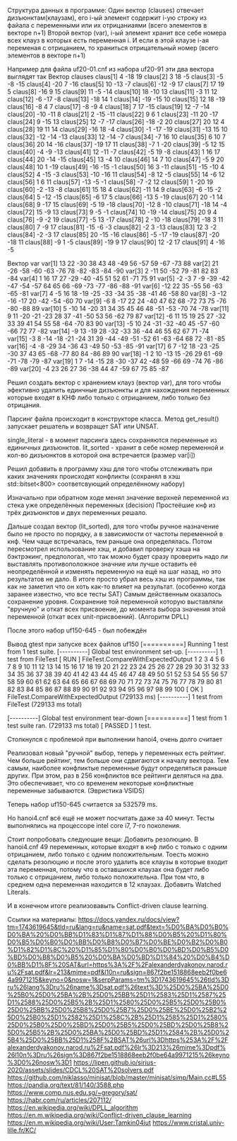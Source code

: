 Структура данных в программе:
Один вектор (clauses) отвечает дизъюнктам(клаузам), его i-ый элемент содержит i-ую строку из файала с переменными или их отрицаниаями (всего элементов в векторе n+1)
Второй вектор (var), i-ый элемент хранит все себе номера всех клауз в которых есть переменная i. И если в этой клаузе i-ая переменая с отрицанием, то храниться отрицательный номер (всего элементов в векторе n+1)

Например для файла uf20-01.cnf из набора uf20-91 эти два вектора выглядят так
Вектор clauses
claus[1]   4 -18 19 
claus[2]   3 18 -5 
claus[3]   -5 -8 -15 
claus[4]   -20 7 -16 
claus[5]   10 -13 -7 
claus[6]   -12 -9 17 
claus[7]   17 19 5 
claus[8]   -16 9 15 
claus[9]   11 -5 -14 
claus[10]   18 -10 13 
claus[11]   -3 11 12 
claus[12]   -6 -17 -8 
claus[13]   -18 14 1 
claus[14]   -19 -15 10 
claus[15]   12 18 -19 
claus[16]   -8 4 7 
claus[17]   -8 -9 4 
claus[18]   7 17 -15 
claus[19]   12 -7 -14 
claus[20]   -10 -11 8 
claus[21]   2 -15 -11 
claus[22]   9 6 1 
claus[23]   -11 20 -17 
claus[24]   9 -15 13 
claus[25]   12 -7 -17 
claus[26]   -18 -2 20 
claus[27]   20 12 4 
claus[28]   19 11 14 
claus[29]   -16 18 -4 
claus[30]   -1 -17 -19 
claus[31]   -13 15 10 
claus[32]   -12 -14 -13 
claus[33]   12 -14 -7 
claus[34]   -7 16 10 
claus[35]   6 10 7 
claus[36]   20 14 -16 
claus[37]   -19 17 11 
claus[38]   -7 1 -20 
claus[39]   -5 12 15 
claus[40]   -4 -9 -13 
claus[41]   12 -11 -7 
claus[42]   -5 19 -8 
claus[43]   1 16 17 
claus[44]   20 -14 -15 
claus[45]   13 -4 10 
claus[46]   14 7 10 
claus[47]   -5 9 20 
claus[48]   10 1 -19 
claus[49]   -16 -15 -1 
claus[50]   16 3 -11 
claus[51]   -15 -10 4 
claus[52]   4 -15 -3 
claus[53]   -10 -16 11 
claus[54]   -8 12 -5 
claus[55]   14 -6 12 
claus[56]   1 6 11 
claus[57]   -13 -5 -1 
claus[58]   -7 -2 12 
claus[59]   1 -20 19 
claus[60]   -2 -13 -8 
claus[61]   15 18 4 
claus[62]   -11 14 9 
claus[63]   -6 -15 -2 
claus[64]   5 -12 -15 
claus[65]   -6 17 5 
claus[66]   -13 5 -19 
claus[67]   20 -1 14 
claus[68]   9 -17 15 
claus[69]   -5 19 -18 
claus[70]   -12 8 -10 
claus[71]   -18 14 -4 
claus[72]   15 -9 13 
claus[73]   9 -5 -1 
claus[74]   10 -19 -14 
claus[75]   20 9 4 
claus[76]   -9 -2 19 
claus[77]   -5 13 -17 
claus[78]   2 -10 -18 
claus[79]   -18 3 11 
claus[80]   7 -9 17 
claus[81]   -15 -6 -3 
claus[82]   -2 3 -13 
claus[83]   12 3 -2 
claus[84]   -2 -3 17 
claus[85]   20 -15 -16 
claus[86]   -5 -17 -19 
claus[87]   -20 -18 11 
claus[88]   -9 1 -5 
claus[89]   -19 9 17 
claus[90]   12 -2 17 
claus[91]   4 -16 -5 

Вектор var
var[1]    13 22 -30 38 43 48 -49 56 -57 59 -67 -73 88 
var[2]    21 -26 -58 -60 -63 -76 78 -82 -83 -84 -90 
var[3]    2 -11 50 -52 79 -81 82 83 -84 
var[4]    1 16 17 27 -29 -40 -45 51 52 61 -71 75 91 
var[5]    -2 -3 7 -9 -39 -42 -47 -54 -57 64 65 66 -69 -73 -77 -86 -88 -91 
var[6]    -12 22 35 -55 56 -63 -65 -81 
var[7]    4 -5 16 18 -19 -25 -33 -34 35 -38 -41 46 -58 80 
var[8]    -3 -12 -16 -17 20 -42 -54 -60 70 
var[9]    -6 8 -17 22 24 -40 47 62 68 -72 73 75 -76 -80 -88 89 
var[10]    5 -10 14 -20 31 34 35 45 46 48 -51 -53 -70 74 -78 
var[11]    9 11 -20 -21 -23 28 37 -41 -50 53 56 -62 79 87 
var[12]    -6 11 15 19 25 27 -32 33 39 41 54 55 58 -64 -70 83 90 
var[13]    -5 10 24 -31 -32 -40 45 -57 -60 -66 72 77 -82 
var[14]    -9 13 -19 28 -32 -33 36 -44 46 55 62 67 71 -74 
var[15]    -3 8 -14 -18 -21 -24 31 39 -44 -49 -51 -52 61 -63 -64 68 72 -81 -85 
var[16]    -4 -8 -29 34 -36 43 -49 50 -53 -85 -91 
var[17]    6 7 -12 18 -23 -25 -30 37 43 65 -68 -77 80 84 -86 89 90 
var[18]    -1 2 10 -13 15 -26 29 61 -69 -71 -78 -79 -87 
var[19]    1 7 -14 -15 28 -30 -37 42 -48 59 -66 69 -74 76 -86 -89 
var[20]    -4 23 26 27 36 -38 44 47 -59 67 75 85 -87 

Решил создать вектор с хранением клауз (вектор var), для того чтобы эфективно удалить единчные дизъюнкты и для нахождения переменных которые входят в КНФ либо только с отрицанием, либо только без отрицания.


Парсинг файла происходит в конструкторе класса.
Метод get_result() запускает решатель и возвращет SAT или UNSAT.

single_literal - в момент парсинга здесь сохраняются переменные из единичных дизъюнктов.
lit_sorted - хранит в себе номер переменной и кол-во дизъюнктов в которой она встречается (размер var[i])


Решил добавить в программу хэш для того чтобы отслеживать при каких значениях происходят конфликты (сохранял в хэш std::bitset<800> соответсвующий определённому набору)

Изначально при обратном ходе менял значение верхней переменной из стека уже определённых переменных (decision) 
Простеёшие кнф из трёх дизъюнктов и двух переменных решало.

Дальше создал вектор (lit_sorted), для того чтобы ручное назначение было не просто по порядку, а в зависимости от частоты переменной в кнф. Чем чаще встречалась, тем раньше она определялась.
Потом пересмотрел использование хэш, и добавил проверку хэша на бэктрэкинг, предпологал, что так можно будет сразу проверить надо ли выставлять противоположное значние или лучше оставить её неопределённой и изменять переменную на ещё на шаг назад, но это результатов не дало. В итоге просто убрал весь хэш из программы, так как не заметил что он хоть как-то влияет на результат. (особенно когда заранее известно, что все тесты SAT)
Самым действенным оказалось сохранение уровня. Сохранение той переменной которую выставляли "вручную" и откат всех присвоение, до момента выбора значения этой переменной (откат всех unit-присвоений). (Алгоритм DPLL)

После этого набор uf150-645 - был побеждён

Вывод gtest при запуске всех файлов uf150
[==========] Running 1 test from 1 test suite.
[----------] Global test environment set-up.
[----------] 1 test from FileTest
[ RUN      ] FileTest.CompareWithExpectedOutput
1 2 3 4 5 6 7 8 9 10 
11 12 13 14 15 16 17 18 19 20 
21 22 23 24 25 26 27 28 29 30 
31 32 33 34 35 36 37 38 39 40 
41 42 43 44 45 46 47 48 49 50 
51 52 53 54 55 56 57 58 59 60 
61 62 63 64 65 66 67 68 69 70 
71 72 73 74 75 76 77 78 79 80 
81 82 83 84 85 86 87 88 89 90 
91 92 93 94 95 96 97 98 99 100 
[       OK ] FileTest.CompareWithExpectedOutput (729133 ms)
[----------] 1 test from FileTest (729133 ms total)

[----------] Global test environment tear-down
[==========] 1 test from 1 test suite ran. (729133 ms total)
[  PASSED  ] 1 test.

Столкнулся с проблемой при выполнении hanoi4, очень долго считает

Реализовал новый "ручной" выбор, теперь у переменных есть рейтинг. Чем больше рейтинг, тем больше они сдвигаются к началу вектора.
Тем самым, наиболее конфликтые переменные будут определяться раньше других. При этом, раз в 256 конфликтов все рейтинги деляться на два.
Это обеспечивает, что со временем некоторые конфликтные переменные забываются. (Эвристика VSIDS)

Теперь набор uf150-645 считается за 532579 ms.

Но hanoi4.cnf всё ещё не может посчитать даже за 40 минут. Тесты выполнялись на процессоре intel core i7, 7-го поколения.

Стоит попробовать следующие вещи:
Добавить резолюцию. В hanoi4.cnf 49 переменных, которые входят в кнф либо с только с одним отрицанием, либо только с одним положительным. Тоесть можно сделать резолюцию и после этого удалить все клаузы в которые входит эта переменная, потому что в оставшихся клаузах она будет либо только с отрицанием, либо только положительна. При том что, в среднем одна переменная находится в 12 клаузах.
Добавить Watched Literals.

И в конечном итоге реализовавыть Conflict-driven clause learning.



Ссылки на материалы:
https://docs.yandex.ru/docs/view?tm=1743619645&tld=ru&lang=ru&name=sat.pdf&text=%D0%BA%D0%B0%D0%BA%20%D0%BB%D1%83%D1%87%D1%88%D0%B5%20%D1%80%D0%B5%D0%B0%D0%BB%D0%B8%D0%B7%D0%BE%D0%B2%D0%B0%D1%82%D1%8C%20%D1%85%D1%80%D0%B0%D0%BD%D0%B5%D0%BD%D0%B8%D0%B5%20%D0%BA%D0%BD%D1%84%20%D0%B4%D0%BB%D1%8F%20SAT&url=https%3A%2F%2Falexanderdyakonov.narod.ru%2Fsat.pdf&lr=213&mime=pdf&l10n=ru&sign=867f2be1518868eeb2f0be64a9971215&keyno=0&nosw=1&serpParams=tm%3D1743619645%26tld%3Dru%26lang%3Dru%26name%3Dsat.pdf%26text%3D%25D0%25BA%25D0%25B0%25D0%25BA%2B%25D0%25BB%25D1%2583%25D1%2587%25D1%2588%25D0%25B5%2B%25D1%2580%25D0%25B5%25D0%25B0%25D0%25BB%25D0%25B8%25D0%25B7%25D0%25BE%25D0%25B2%25D0%25B0%25D1%2582%25D1%258C%2B%25D1%2585%25D1%2580%25D0%25B0%25D0%25BD%25D0%25B5%25D0%25BD%25D0%25B8%25D0%25B5%2B%25D0%25BA%25D0%25BD%25D1%2584%2B%25D0%25B4%25D0%25BB%25D1%258F%2BSAT%26url%3Dhttps%253A%2F%2Falexanderdyakonov.narod.ru%2Fsat.pdf%26lr%3D213%26mime%3Dpdf%26l10n%3Dru%26sign%3D867f2be1518868eeb2f0be64a9971215%26keyno%3D0%26nosw%3D1
https://lipen.github.io/sirius-2020/assets/slides/CDCL%20SAT%20solvers.pdf
https://github.com/niklasso/minisat/blob/master/minisat/simp/Main.cc#L55
https://pandia.org/text/81/140/3588.php
https://www.comp.nus.edu.sg/~gregory/sat/
https://habr.com/ru/articles/207112/
https://en.wikipedia.org/wiki/DPLL_algorithm
https://en.m.wikipedia.org/wiki/Conflict-driven_clause_learning
https://en.m.wikipedia.org/wiki/User:Tamkin04iut
https://www.cristal.univ-lille.fr/KC/
